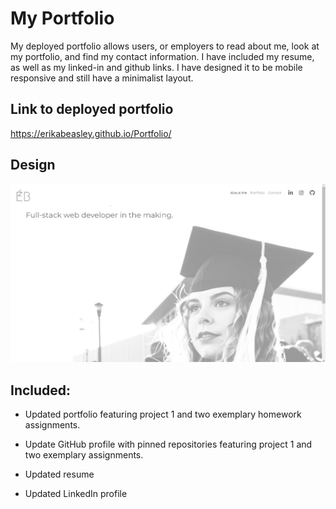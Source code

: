 
# My Portfolio
My deployed portfolio allows users, or employers to read about me, look at my portfolio, and find my contact information. I have included my resume, as well as my linked-in and github links. I have designed it to be mobile responsive and still have a minimalist layout. 

## Link to deployed portfolio
https://erikabeasley.github.io/Portfolio/


## Design
![Portfolio](assets/images/Portfolio-screenshot.PNG)

## Included:

- Updated portfolio featuring project 1 and two exemplary homework assignments.

- Update GitHub profile with pinned repositories featuring project 1 and two exemplary assignments.

- Updated resume

- Updated LinkedIn profile